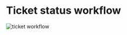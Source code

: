 # Ticket status workflow

![ticket workflow](http://www.plantuml.com/plantuml/proxy?src=https://raw.githubusercontent.com/akryvko/architectural-katas-renaissance/master/assets/ticket_worklfow.puml?v=2)